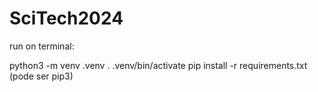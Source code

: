 # SciTech2024


run on terminal:


python3 -m venv .venv
. .venv/bin/activate
pip install -r requirements.txt  (pode ser pip3)